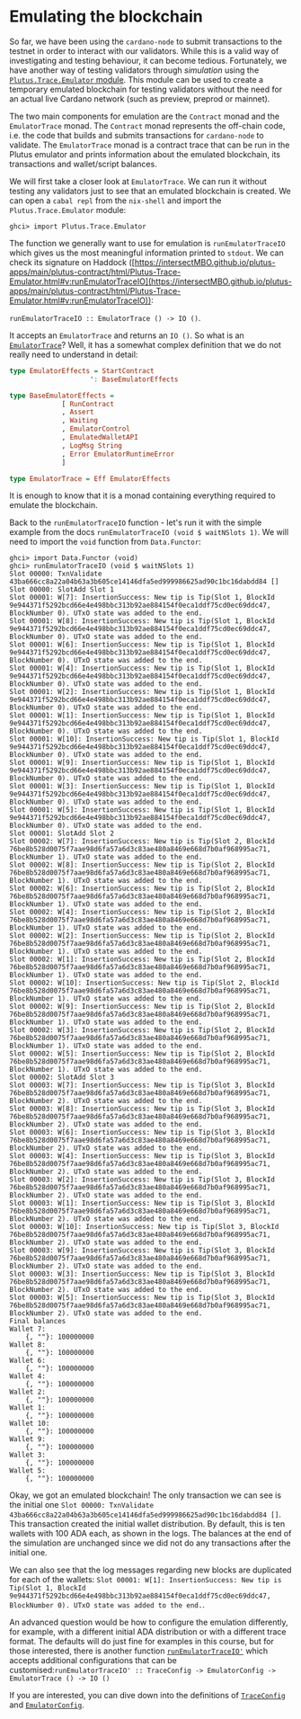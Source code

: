 # Emulating the blockchain

So far, we have been using the `cardano-node` to submit transactions to the testnet in order to interact with our validators. While this is a valid way of investigating and testing behaviour, it can become tedious. Fortunately, we have another way of testing validators through _simulation_ using the [`Plutus.Trace.Emulator` module](https://intersectMBO.github.io/plutus-apps/main/plutus-contract/html/Plutus-Trace-Emulator.html). This module can be used to create a temporary emulated blockchain for testing validators without the need for an actual live Cardano network (such as preview, preprod or mainnet).

The two main components for emulation are the `Contract` monad and the `EmulatorTrace` monad. The `Contract` monad represents the off-chain code, i.e. the code that builds and submits transactions for `cardano-node` to validate. The `EmulatorTrace` monad is a contract trace that can be run in the Plutus emulator and prints information about the emulated blockchain, its transactions and wallet/script balances.

We will first take a closer look at `EmulatorTrace`. We can run it without testing any validators just to see that an emulated blockchain is created. We can open a `cabal repl` from the `nix-shell` and import the `Plutus.Trace.Emulator` module:

```
ghci> import Plutus.Trace.Emulator
```

The function we generally want to use for emulation is `runEmulatorTraceIO` which gives us the most meaningful information printed to `stdout`. We can check its signature on Haddock ([https://intersectMBO.github.io/plutus-apps/main/plutus-contract/html/Plutus-Trace-Emulator.html#v:runEmulatorTraceIO](https://intersectMBO.github.io/plutus-apps/main/plutus-contract/html/Plutus-Trace-Emulator.html#v:runEmulatorTraceIO)):

`runEmulatorTraceIO :: EmulatorTrace () -> IO ()`.

It accepts an `EmulatorTrace` and returns an `IO ()`. So what is an [`EmulatorTrace`](https://intersectMBO.github.io/plutus-apps/main/plutus-contract/html/Plutus-Trace-Emulator.html#t:EmulatorTrace)? Well, it has a somewhat complex definition that we do not really need to understand in detail:

```haskell
type EmulatorEffects = StartContract
                    ': BaseEmulatorEffects

type BaseEmulatorEffects =
             [ RunContract
             , Assert
             , Waiting
             , EmulatorControl
             , EmulatedWalletAPI
             , LogMsg String
             , Error EmulatorRuntimeError
             ]

type EmulatorTrace = Eff EmulatorEffects
```

It is enough to know that it is a monad containing everything required to emulate the blockchain.

Back to the `runEmulatorTraceIO` function - let's run it with the simple example from the docs `runEmulatorTraceIO (void $ waitNSlots 1)`. We will need to import the `void` function from `Data.Functor`:

```
ghci> import Data.Functor (void)
ghci> runEmulatorTraceIO (void $ waitNSlots 1)
Slot 00000: TxnValidate 43ba666cc8a22a04b63a3b605ce14146dfa5ed999986625ad90c1bc16dabdd84 []
Slot 00000: SlotAdd Slot 1
Slot 00001: W[7]: InsertionSuccess: New tip is Tip(Slot 1, BlockId 9e944371f5292bcd66e4e498bbc313b92ae884154f0eca1ddf75cd0ec69ddc47, BlockNumber 0). UTxO state was added to the end.
Slot 00001: W[8]: InsertionSuccess: New tip is Tip(Slot 1, BlockId 9e944371f5292bcd66e4e498bbc313b92ae884154f0eca1ddf75cd0ec69ddc47, BlockNumber 0). UTxO state was added to the end.
Slot 00001: W[6]: InsertionSuccess: New tip is Tip(Slot 1, BlockId 9e944371f5292bcd66e4e498bbc313b92ae884154f0eca1ddf75cd0ec69ddc47, BlockNumber 0). UTxO state was added to the end.
Slot 00001: W[4]: InsertionSuccess: New tip is Tip(Slot 1, BlockId 9e944371f5292bcd66e4e498bbc313b92ae884154f0eca1ddf75cd0ec69ddc47, BlockNumber 0). UTxO state was added to the end.
Slot 00001: W[2]: InsertionSuccess: New tip is Tip(Slot 1, BlockId 9e944371f5292bcd66e4e498bbc313b92ae884154f0eca1ddf75cd0ec69ddc47, BlockNumber 0). UTxO state was added to the end.
Slot 00001: W[1]: InsertionSuccess: New tip is Tip(Slot 1, BlockId 9e944371f5292bcd66e4e498bbc313b92ae884154f0eca1ddf75cd0ec69ddc47, BlockNumber 0). UTxO state was added to the end.
Slot 00001: W[10]: InsertionSuccess: New tip is Tip(Slot 1, BlockId 9e944371f5292bcd66e4e498bbc313b92ae884154f0eca1ddf75cd0ec69ddc47, BlockNumber 0). UTxO state was added to the end.
Slot 00001: W[9]: InsertionSuccess: New tip is Tip(Slot 1, BlockId 9e944371f5292bcd66e4e498bbc313b92ae884154f0eca1ddf75cd0ec69ddc47, BlockNumber 0). UTxO state was added to the end.
Slot 00001: W[3]: InsertionSuccess: New tip is Tip(Slot 1, BlockId 9e944371f5292bcd66e4e498bbc313b92ae884154f0eca1ddf75cd0ec69ddc47, BlockNumber 0). UTxO state was added to the end.
Slot 00001: W[5]: InsertionSuccess: New tip is Tip(Slot 1, BlockId 9e944371f5292bcd66e4e498bbc313b92ae884154f0eca1ddf75cd0ec69ddc47, BlockNumber 0). UTxO state was added to the end.
Slot 00001: SlotAdd Slot 2
Slot 00002: W[7]: InsertionSuccess: New tip is Tip(Slot 2, BlockId 76be8b528d0075f7aae98d6fa57a6d3c83ae480a8469e668d7b0af968995ac71, BlockNumber 1). UTxO state was added to the end.
Slot 00002: W[8]: InsertionSuccess: New tip is Tip(Slot 2, BlockId 76be8b528d0075f7aae98d6fa57a6d3c83ae480a8469e668d7b0af968995ac71, BlockNumber 1). UTxO state was added to the end.
Slot 00002: W[6]: InsertionSuccess: New tip is Tip(Slot 2, BlockId 76be8b528d0075f7aae98d6fa57a6d3c83ae480a8469e668d7b0af968995ac71, BlockNumber 1). UTxO state was added to the end.
Slot 00002: W[4]: InsertionSuccess: New tip is Tip(Slot 2, BlockId 76be8b528d0075f7aae98d6fa57a6d3c83ae480a8469e668d7b0af968995ac71, BlockNumber 1). UTxO state was added to the end.
Slot 00002: W[2]: InsertionSuccess: New tip is Tip(Slot 2, BlockId 76be8b528d0075f7aae98d6fa57a6d3c83ae480a8469e668d7b0af968995ac71, BlockNumber 1). UTxO state was added to the end.
Slot 00002: W[1]: InsertionSuccess: New tip is Tip(Slot 2, BlockId 76be8b528d0075f7aae98d6fa57a6d3c83ae480a8469e668d7b0af968995ac71, BlockNumber 1). UTxO state was added to the end.
Slot 00002: W[10]: InsertionSuccess: New tip is Tip(Slot 2, BlockId 76be8b528d0075f7aae98d6fa57a6d3c83ae480a8469e668d7b0af968995ac71, BlockNumber 1). UTxO state was added to the end.
Slot 00002: W[9]: InsertionSuccess: New tip is Tip(Slot 2, BlockId 76be8b528d0075f7aae98d6fa57a6d3c83ae480a8469e668d7b0af968995ac71, BlockNumber 1). UTxO state was added to the end.
Slot 00002: W[3]: InsertionSuccess: New tip is Tip(Slot 2, BlockId 76be8b528d0075f7aae98d6fa57a6d3c83ae480a8469e668d7b0af968995ac71, BlockNumber 1). UTxO state was added to the end.
Slot 00002: W[5]: InsertionSuccess: New tip is Tip(Slot 2, BlockId 76be8b528d0075f7aae98d6fa57a6d3c83ae480a8469e668d7b0af968995ac71, BlockNumber 1). UTxO state was added to the end.
Slot 00002: SlotAdd Slot 3
Slot 00003: W[7]: InsertionSuccess: New tip is Tip(Slot 3, BlockId 76be8b528d0075f7aae98d6fa57a6d3c83ae480a8469e668d7b0af968995ac71, BlockNumber 2). UTxO state was added to the end.
Slot 00003: W[8]: InsertionSuccess: New tip is Tip(Slot 3, BlockId 76be8b528d0075f7aae98d6fa57a6d3c83ae480a8469e668d7b0af968995ac71, BlockNumber 2). UTxO state was added to the end.
Slot 00003: W[6]: InsertionSuccess: New tip is Tip(Slot 3, BlockId 76be8b528d0075f7aae98d6fa57a6d3c83ae480a8469e668d7b0af968995ac71, BlockNumber 2). UTxO state was added to the end.
Slot 00003: W[4]: InsertionSuccess: New tip is Tip(Slot 3, BlockId 76be8b528d0075f7aae98d6fa57a6d3c83ae480a8469e668d7b0af968995ac71, BlockNumber 2). UTxO state was added to the end.
Slot 00003: W[2]: InsertionSuccess: New tip is Tip(Slot 3, BlockId 76be8b528d0075f7aae98d6fa57a6d3c83ae480a8469e668d7b0af968995ac71, BlockNumber 2). UTxO state was added to the end.
Slot 00003: W[1]: InsertionSuccess: New tip is Tip(Slot 3, BlockId 76be8b528d0075f7aae98d6fa57a6d3c83ae480a8469e668d7b0af968995ac71, BlockNumber 2). UTxO state was added to the end.
Slot 00003: W[10]: InsertionSuccess: New tip is Tip(Slot 3, BlockId 76be8b528d0075f7aae98d6fa57a6d3c83ae480a8469e668d7b0af968995ac71, BlockNumber 2). UTxO state was added to the end.
Slot 00003: W[9]: InsertionSuccess: New tip is Tip(Slot 3, BlockId 76be8b528d0075f7aae98d6fa57a6d3c83ae480a8469e668d7b0af968995ac71, BlockNumber 2). UTxO state was added to the end.
Slot 00003: W[3]: InsertionSuccess: New tip is Tip(Slot 3, BlockId 76be8b528d0075f7aae98d6fa57a6d3c83ae480a8469e668d7b0af968995ac71, BlockNumber 2). UTxO state was added to the end.
Slot 00003: W[5]: InsertionSuccess: New tip is Tip(Slot 3, BlockId 76be8b528d0075f7aae98d6fa57a6d3c83ae480a8469e668d7b0af968995ac71, BlockNumber 2). UTxO state was added to the end.
Final balances
Wallet 7: 
    {, ""}: 100000000
Wallet 8: 
    {, ""}: 100000000
Wallet 6: 
    {, ""}: 100000000
Wallet 4: 
    {, ""}: 100000000
Wallet 2: 
    {, ""}: 100000000
Wallet 1: 
    {, ""}: 100000000
Wallet 10: 
    {, ""}: 100000000
Wallet 9: 
    {, ""}: 100000000
Wallet 3: 
    {, ""}: 100000000
Wallet 5: 
    {, ""}: 100000000
```

Okay, we got an emulated blockchain! The only transaction we can see is the initial one `Slot 00000: TxnValidate 43ba666cc8a22a04b63a3b605ce14146dfa5ed999986625ad90c1bc16dabdd84 []`. This transaction created the initial wallet distribution. By default, this is ten wallets with 100 ADA each, as shown in the logs. The balances at the end of the simulation are unchanged since we did not do any transactions after the initial one.

We can also see that the log messages regarding new blocks are duplicated for each of the wallets: `Slot 00001: W[1]: InsertionSuccess: New tip is Tip(Slot 1, BlockId 9e944371f5292bcd66e4e498bbc313b92ae884154f0eca1ddf75cd0ec69ddc47, BlockNumber 0). UTxO state was added to the end.`.

An advanced question would be how to configure the emulation differently, for example, with a different initial ADA distribution or with a different trace format. The defaults will do just fine for examples in this course, but for those interested, there is another function [`runEmulatorTraceIO'`](https://intersectMBO.github.io/plutus-apps/main/plutus-contract/html/Plutus-Trace-Emulator.html#v:runEmulatorTraceIO-39-) which accepts additional configurations that can be customised:`runEmulatorTraceIO' :: TraceConfig -> EmulatorConfig -> EmulatorTrace () -> IO ()`

If you are interested, you can dive down into the definitions of [`TraceConfig`](https://intersectMBO.github.io/plutus-apps/main/plutus-contract/html/Plutus-Trace-Emulator.html#t:TraceConfig) and [`EmulatorConfig`](https://intersectMBO.github.io/plutus-apps/main/plutus-contract/html/Plutus-Trace-Emulator.html#t:EmulatorConfig).
